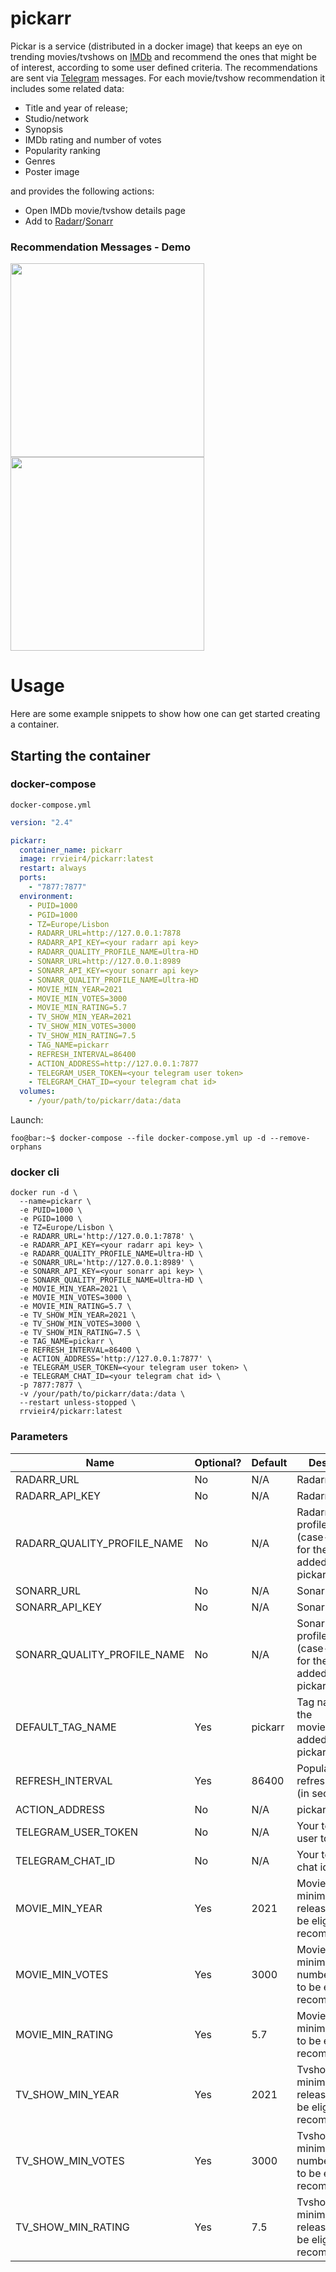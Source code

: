 # pickarr

Pickar is a service (distributed in a docker image) that keeps an eye on trending movies/tvshows on [IMDb](https://www.imdb.com/) and recommend the ones that might be of interest, according to some user defined criteria. The recommendations are sent via [Telegram](https://telegram.org/) messages. For each movie/tvshow recommendation it includes some related data:
- Title and year of release;
- Studio/network
- Synopsis
- IMDb rating and number of votes
- Popularity ranking
- Genres
- Poster image

and provides the following actions:
- Open IMDb movie/tvshow details page
- Add to [Radarr](https://github.com/Radarr/Radarr)/[Sonarr](https://github.com/Sonarr/Sonarr)

### Recommendation Messages - Demo

<p float="left">
  <img width=310 src="https://user-images.githubusercontent.com/3785821/138491362-41981e8a-c129-4eab-af63-d2e18b15fd76.png">
  <img width=310 src="https://user-images.githubusercontent.com/3785821/138491380-70201e81-7015-4b87-8df3-d4dd6265b54c.png">
</p>


# Usage

Here are some example snippets to show how one can get started creating a container.

## Starting the container

### docker-compose

`docker-compose.yml`
```yaml
version: "2.4"

pickarr:
  container_name: pickarr
  image: rrvieir4/pickarr:latest
  restart: always
  ports:
    - "7877:7877"
  environment:
    - PUID=1000
    - PGID=1000
    - TZ=Europe/Lisbon
    - RADARR_URL=http://127.0.0.1:7878
    - RADARR_API_KEY=<your radarr api key>
    - RADARR_QUALITY_PROFILE_NAME=Ultra-HD
    - SONARR_URL=http://127.0.0.1:8989
    - SONARR_API_KEY=<your sonarr api key>
    - SONARR_QUALITY_PROFILE_NAME=Ultra-HD
    - MOVIE_MIN_YEAR=2021
    - MOVIE_MIN_VOTES=3000
    - MOVIE_MIN_RATING=5.7
    - TV_SHOW_MIN_YEAR=2021
    - TV_SHOW_MIN_VOTES=3000
    - TV_SHOW_MIN_RATING=7.5
    - TAG_NAME=pickarr
    - REFRESH_INTERVAL=86400
    - ACTION_ADDRESS=http://127.0.0.1:7877
    - TELEGRAM_USER_TOKEN=<your telegram user token>
    - TELEGRAM_CHAT_ID=<your telegram chat id>
  volumes:
    - /your/path/to/pickarr/data:/data
```

Launch:
```console
foo@bar:~$ docker-compose --file docker-compose.yml up -d --remove-orphans
```

### docker cli

```console
docker run -d \
  --name=pickarr \
  -e PUID=1000 \
  -e PGID=1000 \
  -e TZ=Europe/Lisbon \
  -e RADARR_URL='http://127.0.0.1:7878' \
  -e RADARR_API_KEY=<your radarr api key> \
  -e RADARR_QUALITY_PROFILE_NAME=Ultra-HD \
  -e SONARR_URL='http://127.0.0.1:8989' \
  -e SONARR_API_KEY=<your sonarr api key> \
  -e SONARR_QUALITY_PROFILE_NAME=Ultra-HD \
  -e MOVIE_MIN_YEAR=2021 \
  -e MOVIE_MIN_VOTES=3000 \
  -e MOVIE_MIN_RATING=5.7 \
  -e TV_SHOW_MIN_YEAR=2021 \
  -e TV_SHOW_MIN_VOTES=3000 \
  -e TV_SHOW_MIN_RATING=7.5 \
  -e TAG_NAME=pickarr \
  -e REFRESH_INTERVAL=86400 \
  -e ACTION_ADDRESS='http://127.0.0.1:7877' \
  -e TELEGRAM_USER_TOKEN=<your telegram user token> \
  -e TELEGRAM_CHAT_ID=<your telegram chat id> \
  -p 7877:7877 \
  -v /your/path/to/pickarr/data:/data \
  --restart unless-stopped \
  rrvieir4/pickarr:latest
```

### Parameters

Name | Optional? | Default | Description
------------ | ------------- | ------------- | -------------
RADARR_URL | No | N/A | Radarr address
RADARR_API_KEY | No | N/A | Radarr API Key
RADARR_QUALITY_PROFILE_NAME | No | N/A | Radarr quality profile name (case-sensitive) for the movies added by pickarr
SONARR_URL | No | N/A | Sonarr address
SONARR_API_KEY | No | N/A | Sonarr API Key
SONARR_QUALITY_PROFILE_NAME | No | N/A | Sonarr quality profile name (case-sensitive) for the tvshows added by pickarr
DEFAULT_TAG_NAME | Yes | pickarr | Tag name for the movies/tvshows added by pickarr
REFRESH_INTERVAL | Yes | 86400 | Popular list refresh interval (in seconds)
ACTION_ADDRESS | No | N/A | pickarr address
TELEGRAM_USER_TOKEN | No | N/A | Your telegram user token
TELEGRAM_CHAT_ID | No | N/A | Your telegram chat id
MOVIE_MIN_YEAR | Yes | 2021 | Movie's minimum release year to be eligible for recommendation
MOVIE_MIN_VOTES | Yes | 3000 | Movie's minimum number of votes to be eligible for recommendation
MOVIE_MIN_RATING | Yes | 5.7 | Movie's minimum rating to be eligible for recommendation
TV_SHOW_MIN_YEAR | Yes | 2021 | Tvshow's minimum release year to be eligible for recommendation
TV_SHOW_MIN_VOTES | Yes | 3000 | Tvshow's minimum number of votes to be eligible for recommendation
TV_SHOW_MIN_RATING | Yes | 7.5 | Tvshow's minimum release year to be eligible for recommendation

